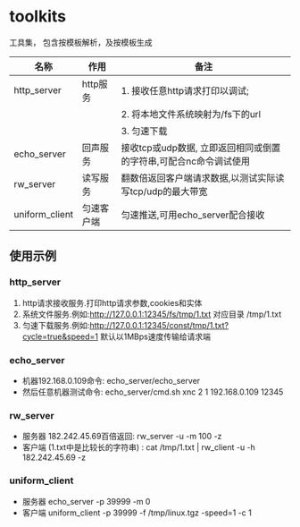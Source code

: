 # toolkits

工具集， 包含按模板解析，及按模板生成

| 名称           | 作用       | 备注                                                              |
| -------------- | ---------- | ----------------------------------------------------------------- |
| http_server    | http服务   | 1. 接收任意http请求打印以调试;                                    |
|                |            | 2. 将本地文件系统映射为/fs下的url                                 |
|                |            | 3. 匀速下载                                                       |
| echo_server    | 回声服务   | 接收tcp或udp数据, 立即返回相同或倒置的字符串,可配合nc命令调试使用 |
| rw_server      | 读写服务   | 翻数倍返回客户端请求数据,以测试实际读写tcp/udp的最大带宽          |
| uniform_client | 匀速客户端 | 匀速推送,可用echo_server配合接收                                  |

## 使用示例

### http_server

1. http请求接收服务.打印http请求参数,cookies和实体
1. 系统文件服务.例如:http://127.0.0.1:12345/fs/tmp/1.txt 对应目录 /tmp/1.txt
1. 匀速下载服务.例如:http://127.0.0.1:12345/const/tmp/1.txt?cycle=true&speed=1 默认以1MBps速度传输给请求端

### echo_server

- 机器192.168.0.109命令:  echo_server/echo_server
- 然后任意机器测试命令:   echo_server/cmd.sh xnc 2 1 192.168.0.109 12345

### rw_server

- 服务器 182.242.45.69百倍返回: rw_server -u -m 100 -z
- 客户端 (1.txt中是比较长的字符串) : cat /tmp/1.txt | rw_client -u -h 182.242.45.69 -z

### uniform_client

- 服务器 echo_server -p 39999 -m 0
- 客户端 uniform_client -p 39999 -f /tmp/linux.tgz -speed=1 -c 1
